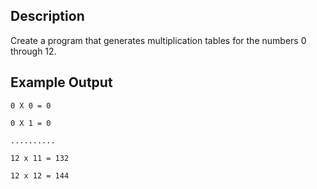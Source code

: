 ## Description

Create a program that generates multiplication tables for
the numbers 0 through 12.

## Example Output

`0 X 0 = 0`

`0 X 1 = 0`

`..........`

`12 x 11 = 132`

`12 x 12 = 144`